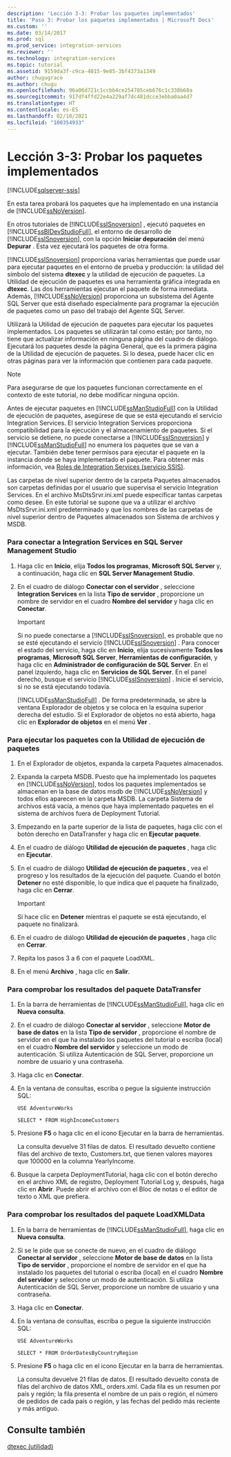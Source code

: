 ```yaml
---
description: 'Lección 3-3: Probar los paquetes implementados'
title: 'Paso 3: Probar los paquetes implementados | Microsoft Docs'
ms.custom: ''
ms.date: 03/14/2017
ms.prod: sql
ms.prod_service: integration-services
ms.reviewer: ''
ms.technology: integration-services
ms.topic: tutorial
ms.assetid: 9159da3f-c9ca-4015-9e85-3bf4373a1349
author: chugugrace
ms.author: chugu
ms.openlocfilehash: 96a06d721c1ccbb4ce254705ceb676c1c338b68a
ms.sourcegitcommit: 917df4ffd22e4a229af7dc481dcce3ebba0aa4d7
ms.translationtype: HT
ms.contentlocale: es-ES
ms.lasthandoff: 02/10/2021
ms.locfileid: "100354933"
---
```

# <a name="lesson-3-3---testing-the-deployed-packages"></a>Lección 3-3: Probar los paquetes implementados

[!INCLUDE[sqlserver-ssis](../includes/applies-to-version/sqlserver-ssis.md)]


En esta tarea probará los paquetes que ha implementado en una instancia de [!INCLUDE[ssNoVersion](../includes/ssnoversion-md.md)].  
  
En otros tutoriales de [!INCLUDE[ssISnoversion](../includes/ssisnoversion-md.md)] , ejecutó paquetes en [!INCLUDE[ssBIDevStudioFull](../includes/ssbidevstudiofull-md.md)], el entorno de desarrollo de [!INCLUDE[ssISnoversion](../includes/ssisnoversion-md.md)], con la opción **Iniciar depuración** del menú **Depurar** . Esta vez ejecutará los paquetes de otra forma.  
  
[!INCLUDE[ssISnoversion](../includes/ssisnoversion-md.md)] proporciona varias herramientas que puede usar para ejecutar paquetes en el entorno de prueba y producción: la utilidad del símbolo del sistema **dtexec** y la utilidad de ejecución de paquetes. La Utilidad de ejecución de paquetes es una herramienta gráfica integrada en **dtexec**. Las dos herramientas ejecutan el paquete de forma inmediata. Además, [!INCLUDE[ssNoVersion](../includes/ssnoversion-md.md)] proporciona un subsistema del Agente SQL Server que está diseñado especialmente para programar la ejecución de paquetes como un paso del trabajo del Agente SQL Server.  
  
Utilizará la Utilidad de ejecución de paquetes para ejecutar los paquetes implementados. Los paquetes se utilizarán tal como están; por tanto, no tiene que actualizar información en ninguna página del cuadro de diálogo. Ejecutará los paquetes desde la página General, que es la primera página de la Utilidad de ejecución de paquetes. Si lo desea, puede hacer clic en otras páginas para ver la información que contienen para cada paquete.  
  
> [!NOTE]  
> Para asegurarse de que los paquetes funcionan correctamente en el contexto de este tutorial, no debe modificar ninguna opción.  
  
Antes de ejecutar paquetes en [!INCLUDE[ssManStudioFull](../includes/ssmanstudiofull-md.md)] con la Utilidad de ejecución de paquetes, asegúrese de que se está ejecutando el servicio Integration Services. El servicio Integration Services proporciona compatibilidad para la ejecución y el almacenamiento de paquetes. Si el servicio se detiene, no puede conectarse a [!INCLUDE[ssISnoversion](../includes/ssisnoversion-md.md)] y [!INCLUDE[ssManStudioFull](../includes/ssmanstudiofull-md.md)] no enumera los paquetes que se van a ejecutar. También debe tener permisos para ejecutar el paquete en la instancia donde se haya implementado el paquete. Para obtener más información, vea [Roles de Integration Services &#40;servicio SSIS&#41;](../integration-services/security/integration-services-roles-ssis-service.md).  
  
Las carpetas de nivel superior dentro de la carpeta Paquetes almacenados son carpetas definidas por el usuario que supervisa el servicio Integration Services. En el archivo MsDtsSrvr.ini.xml puede especificar tantas carpetas como desee. En este tutorial se supone que va a utilizar el archivo MsDtsSrvr.ini.xml predeterminado y que los nombres de las carpetas de nivel superior dentro de Paquetes almacenados son Sistema de archivos y MSDB.  
  
### <a name="to-connect-to-integration-services-in-sql-server-management-studio"></a>Para conectar a Integration Services en SQL Server Management Studio  
  
1.  Haga clic en **Inicio**, elija **Todos los programas**, **Microsoft SQL Server** y, a continuación, haga clic en **SQL Server Management Studio**.  
  
2.  En el cuadro de diálogo **Conectar con el servidor** , seleccione **Integration Services** en la lista **Tipo de servidor** , proporcione un nombre de servidor en el cuadro **Nombre del servidor** y haga clic en **Conectar**.  
  
    > [!IMPORTANT]  
    > Si no puede conectarse a [!INCLUDE[ssISnoversion](../includes/ssisnoversion-md.md)], es probable que no se esté ejecutando el servicio [!INCLUDE[ssISnoversion](../includes/ssisnoversion-md.md)] . Para conocer el estado del servicio, haga clic en **Inicio**, elija sucesivamente **Todos los programas**, **Microsoft SQL Server**, **Herramientas de configuración**, y haga clic en **Administrador de configuración de SQL Server**. En el panel izquierdo, haga clic en **Servicios de SQL Server**. En el panel derecho, busque el servicio [!INCLUDE[ssISnoversion](../includes/ssisnoversion-md.md)] . Inicie el servicio, si no se está ejecutando todavía.  
  
    [!INCLUDE[ssManStudioFull](../includes/ssmanstudiofull-md.md)] . De forma predeterminada, se abre la ventana Explorador de objetos y se coloca en la esquina superior derecha del estudio. Si el Explorador de objetos no está abierto, haga clic en **Explorador de objetos** en el menú **Ver** .  
  
### <a name="to-run-the-packages-using-the-execute-package-utility"></a>Para ejecutar los paquetes con la Utilidad de ejecución de paquetes  
  
1.  En el Explorador de objetos, expanda la carpeta Paquetes almacenados.  
  
2.  Expanda la carpeta MSDB. Puesto que ha implementado los paquetes en [!INCLUDE[ssNoVersion](../includes/ssnoversion-md.md)], todos los paquetes implementados se almacenan en la base de datos msdb de [!INCLUDE[ssNoVersion](../includes/ssnoversion-md.md)] y todos ellos aparecen en la carpeta MSDB. La carpeta Sistema de archivos está vacía, a menos que haya implementado paquetes en el sistema de archivos fuera de Deployment Tutorial.  
  
3.  Empezando en la parte superior de la lista de paquetes, haga clic con el botón derecho en DataTransfer y haga clic en **Ejecutar paquete**.  
  
4.  En el cuadro de diálogo **Utilidad de ejecución de paquetes** , haga clic en **Ejecutar**.  
  
5.  En el cuadro de diálogo **Utilidad de ejecución de paquetes** , vea el progreso y los resultados de la ejecución del paquete. Cuando el botón **Detener** no esté disponible, lo que indica que el paquete ha finalizado, haga clic en **Cerrar**.  
  
    > [!IMPORTANT]  
    > Si hace clic en **Detener** mientras el paquete se está ejecutando, el paquete no finalizará.  
  
6.  En el cuadro de diálogo **Utilidad de ejecución de paquetes** , haga clic en **Cerrar**.  
  
7.  Repita los pasos 3 a 6 con el paquete LoadXML.  
  
8.  En el menú **Archivo** , haga clic en **Salir**.  
  
### <a name="to-verify-the-results-of-the-datatransfer-package"></a>Para comprobar los resultados del paquete DataTransfer  
  
1.  En la barra de herramientas de [!INCLUDE[ssManStudioFull](../includes/ssmanstudiofull-md.md)], haga clic en **Nueva consulta**.  
  
2.  En el cuadro de diálogo **Conectar al servidor** , seleccione **Motor de base de datos** en la lista **Tipo de servidor** , proporcione el nombre de servidor en el que ha instalado los paquetes del tutorial o escriba (local) en el cuadro **Nombre del servidor** y seleccione un modo de autenticación. Si utiliza Autenticación de SQL Server, proporcione un nombre de usuario y una contraseña.  
  
3.  Haga clic en **Conectar**.  
  
4.  En la ventana de consultas, escriba o pegue la siguiente instrucción SQL:  
  
    `USE AdventureWorks`  
  
    `SELECT * FROM HighIncomeCustomers`  
  
5.  Presione **F5** o haga clic en el icono Ejecutar en la barra de herramientas.  
  
    La consulta devuelve 31 filas de datos. El resultado devuelto contiene filas del archivo de texto, Customers.txt, que tienen valores mayores que 100000 en la columna YearlyIncome.  
  
6.  Busque la carpeta DeploymentTutorial, haga clic con el botón derecho en el archivo XML de registro, Deployment Tutorial Log y, después, haga clic en **Abrir**. Puede abrir el archivo con el Bloc de notas o el editor de texto o XML que prefiera.  
  
### <a name="to-verify-the-results-of-the-loadxmldata-package"></a>Para comprobar los resultados del paquete LoadXMLData  
  
1.  En la barra de herramientas de [!INCLUDE[ssManStudioFull](../includes/ssmanstudiofull-md.md)], haga clic en **Nueva consulta**.  
  
2.  Si se le pide que se conecte de nuevo, en el cuadro de diálogo **Conectar al servidor** , seleccione **Motor de base de datos** en la lista **Tipo de servidor** , proporcione el nombre de servidor en el que ha instalado los paquetes del tutorial o escriba (local) en el cuadro **Nombre del servidor** y seleccione un modo de autenticación. Si utiliza Autenticación de SQL Server, proporcione un nombre de usuario y una contraseña.  
  
3.  Haga clic en **Conectar**.  
  
4.  En la ventana de consultas, escriba o pegue la siguiente instrucción SQL:  
  
    `USE AdventureWorks`  
  
    `SELECT * FROM OrderDatesByCountryRegion`  
  
5.  Presione **F5** o haga clic en el icono Ejecutar en la barra de herramientas.  
  
    La consulta devuelve 21 filas de datos. El resultado devuelto consta de filas del archivo de datos XML, orders.xml. Cada fila es un resumen por país y región; la fila presenta el nombre de un país o región, el número de pedidos de cada país o región, y las fechas del pedido más reciente y más antiguo.  
  
## <a name="see-also"></a>Consulte también  
[dtexec (utilidad)](../integration-services/packages/dtexec-utility.md)  
  
  
  
